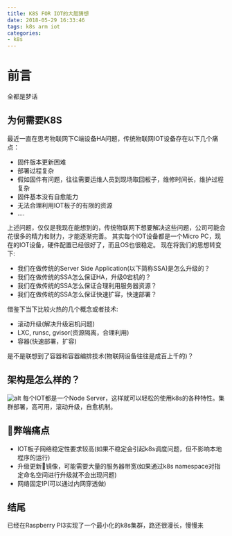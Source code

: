 ```yaml
---
title: K8S FOR IOT的大胆猜想
date: 2018-05-29 16:33:46
tags: k8s arm iot
categories: 
- k8s
---
```


# 前言
全都是梦话

## 为何需要K8S
最近一直在思考物联网下C端设备HA问题，传统物联网IOT设备存在以下几个痛点：

- 固件版本更新困难
- 部署过程复杂
- 假如固件有问题，往往需要运维人员到现场取回板子，维修时间长，维护过程复杂
- 固件基本没有自愈能力
- 无法合理利用IOT板子的有限的资源
- ....

上述问题，仅仅是我现在能想到的，传统物联网下想要解决这些问题，公司可能会花很多的精力和财力，才能逐渐完善。
其实每个IOT设备都是一个Micro PC，现在的IOT设备，硬件配置已经很好了，而且OS也很稳定。
现在将我们的思想转变下:

- 我们在做传统的Server Side Application(以下简称SSA)是怎么升级的？
- 我们在做传统的SSA怎么保证HA，升级0宕机的？
- 我们在做传统的SSA怎么保证合理利用服务器资源？
- 我们在做传统的SSA怎么保证快速扩容，快速部署？

借鉴下当下比较火热的几个概念或者技术:

- 滚动升级(解决升级宕机问题)
- LXC, runsc, gvisor(资源隔离，合理利用)
- 容器(快速部署，扩容)

是不是联想到了容器和容器编排技术(物联网设备往往是成百上千的)？

## 架构是怎么样的？

![alt](/images/node.png)
每个IOT都是一个Node Server，这样就可以轻松的使用k8s的各种特性。集群部署，高可用，滚动升级，自愈机制。

## 弊端痛点

- IOT板子网络稳定性要求较高(如果不稳定会引起k8s调度问题，但不影响本地程序的运行)
- 升级更新镜像，可能需要大量的服务器带宽(如果通过k8s namespace对指定命名空间进行升级就不会出现问题)
- 网络固定IP(可以通过内网穿透做)


## 结尾

 已经在Raspberry PI3实现了一个最小化的k8s集群，路还很漫长，慢慢来
 